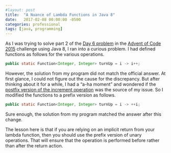 ```yaml
---
#layout: post
title:  "A Nuance of Lambda Functions in Java 8"
date:   2017-02-08 00:00:00 -0500
categories: professional
tags: [java, programming]
---
```

As I was trying to solve part 2 of the [Day 6 problem](https://github.com/sujithpl/advent-of-code-2015-java) in the [Advent of Code 2015](https://adventofcode.com/2015) challenge using Java 8, I ran into a curious problem. I had defined functions as follows for the various operations.

```java
public static Function<Integer, Integer> turnUp = i -> i++;
```

However, the solution from my program did not match the official answer. At first glance, I could not figure out the cause for the discrepancy. But after thinking about it for a while, I had a “a-ha moment” and wondered if the [postfix version of the increment operation](https://docs.oracle.com/javase/tutorial/java/nutsandbolts/op1.html) was the source of my issue. So I modified the functions to a prefix version as follows.

```java
public static Function<Integer, Integer> turnUp = i -> ++i;
```

Sure enough, the solution from my program matched the answer after this change.

The lesson here is that if you are relying on an implicit return from your lambda function, then you should use the prefix version of unary operations. That will ensure that the operation is performed before rather than after the return action.